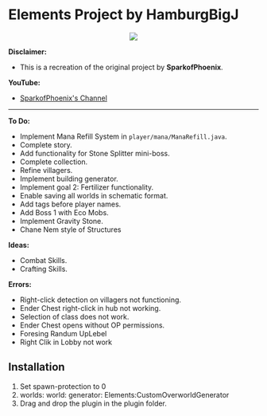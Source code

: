 # Elements Project by HamburgBigJ

<p align="center">
    <a href="https://www.codefactor.io/repository/github/hamburgbigj/elements/overview/master" alt="CodeFactor Score">
        <img src="https://www.codefactor.io/repository/github/hamburgbigj/elements/badge/master"/>
    </a>
</p>

**Disclaimer:**
- This is a recreation of the original project by **SparkofPhoenix**.

**YouTube:**
- [SparkofPhoenix's Channel](https://www.youtube.com/@SparkofPhoenix)

---

**To Do:**
- Implement Mana Refill System in `player/mana/ManaRefill.java`.
- Complete story.
- Add functionality for Stone Splitter mini-boss.
- Complete collection.
- Refine villagers.
- Implement building generator.
- Implement goal 2: Fertilizer functionality.
- Enable saving all worlds in schematic format.
- Add tags before player names.
- Add Boss 1 with Eco Mobs.
- Implement Gravity Stone.
- Chane Nem style of Structures

**Ideas:**
- Combat Skills.
- Crafting Skills.

**Errors:**
- Right-click detection on villagers not functioning.
- Ender Chest right-click in hub not working.
- Selection of class does not work.
- Ender Chest opens without OP permissions.
- Foresing Randum UpLebel
- Right Clik in Lobby not work


**Installation**
-
1. Set spawn-protection to 0
2. worlds:
   world:
   generator: Elements:CustomOverworldGenerator
3. Drag and drop the plugin in the plugin folder.